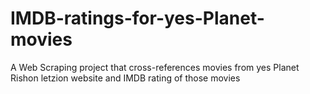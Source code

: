 # IMDB-ratings-for-yes-Planet-movies
A Web Scraping project that cross-references movies from yes Planet Rishon letzion website and IMDB rating of those movies
